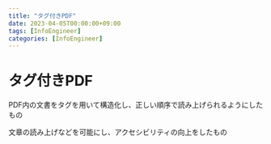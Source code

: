 ```yaml
---
title: "タグ付きPDF"
date: 2023-04-05T00:00:00+09:00
tags: [InfoEngineer]
categories: [InfoEngineer]
---
```

# タグ付きPDF

PDF内の文書をタグを用いて構造化し、正しい順序で読み上げられるようにしたもの

文章の読み上げなどを可能にし、アクセシビリティの向上をしたもの
